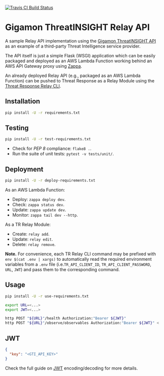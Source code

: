 [![Travis CI Build Status](https://travis-ci.com/CiscoSecurity/tr-05-gigamon-threatinsight.svg?branch=develop)](https://travis-ci.com/CiscoSecurity/tr-05-gigamon-threatinsight)

# Gigamon ThreatINSIGHT Relay API

A sample Relay API implementation using the
[Gigamon ThreatINSIGHT API](https://portal.icebrg.io/help/api)
as an example of a third-party Threat Intelligence service provider.

The API itself is just a simple Flask (WSGI) application which can be easily
packaged and deployed as an AWS Lambda Function working behind an AWS API
Gateway proxy using [Zappa](https://github.com/Miserlou/Zappa).

An already deployed Relay API (e.g., packaged as an AWS Lambda Function) can
be pushed to Threat Response as a Relay Module using the
[Threat Response Relay CLI](https://github.com/threatgrid/tr-lambda-relay).

## Installation

```bash
pip install -U -r requirements.txt
```

## Testing

```bash
pip install -U -r test-requirements.txt
```

- Check for *PEP 8* compliance: `flake8 .`.
- Run the suite of unit tests: `pytest -v tests/unit/`.

## Deployment

```bash
pip install -U -r deploy-requirements.txt
```

As an AWS Lambda Function:
- Deploy: `zappa deploy dev`.
- Check: `zappa status dev`.
- Update: `zappa update dev`.
- Monitor: `zappa tail dev --http`.

As a TR Relay Module:
- Create: `relay add`.
- Update: `relay edit`.
- Delete: `relay remove`.

**Note.** For convenience, each TR Relay CLI command may be prefixed with
`env $(cat .env | xargs)` to automatically read the required environment
variables from a `.env` file (i.e.`TR_API_CLIENT_ID`, `TR_API_CLIENT_PASSWORD`,
`URL`, `JWT`) and pass them to the corresponding command.

## Usage

```bash
pip install -U -r use-requirements.txt
```

```bash
export URL=<...>
export JWT=<...>

http POST "${URL}"/health Authorization:"Bearer ${JWT}"
http POST "${URL}"/observe/observables Authorization:"Bearer ${JWT}" < observables.json
```

## JWT

```json
{
  "key": "<GTI_API_KEY>"
}
```

Check the full guide on
[JWT](https://github.com/CiscoSecurity/tr-05-serverless-relay#jwt)
encoding/decoding for more details.

